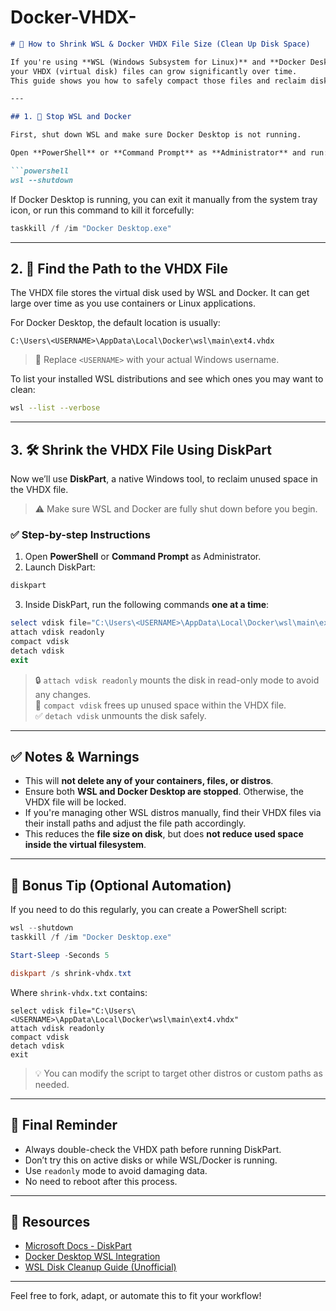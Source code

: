 # Docker-VHDX-
```markdown
# 🧹 How to Shrink WSL & Docker VHDX File Size (Clean Up Disk Space)

If you're using **WSL (Windows Subsystem for Linux)** and **Docker Desktop** on Windows,
your VHDX (virtual disk) files can grow significantly over time.
This guide shows you how to safely compact those files and reclaim disk space.

---

## 1. 🔻 Stop WSL and Docker

First, shut down WSL and make sure Docker Desktop is not running.

Open **PowerShell** or **Command Prompt** as **Administrator** and run:

```powershell
wsl --shutdown
```

If Docker Desktop is running, you can exit it manually from the system tray icon, or run this command to kill it forcefully:

```powershell
taskkill /f /im "Docker Desktop.exe"
```

---

## 2. 📁 Find the Path to the VHDX File

The VHDX file stores the virtual disk used by WSL and Docker. It can get large over time as you use containers or Linux applications.

For Docker Desktop, the default location is usually:

```
C:\Users\<USERNAME>\AppData\Local\Docker\wsl\main\ext4.vhdx
```

> 🔁 Replace `<USERNAME>` with your actual Windows username.

To list your installed WSL distributions and see which ones you may want to clean:

```bash
wsl --list --verbose
```

---

## 3. 🛠 Shrink the VHDX File Using DiskPart

Now we’ll use **DiskPart**, a native Windows tool, to reclaim unused space in the VHDX file.

> ⚠️ Make sure WSL and Docker are fully shut down before you begin.

### ✅ Step-by-step Instructions

1. Open **PowerShell** or **Command Prompt** as Administrator.
2. Launch DiskPart:

```powershell
diskpart
```

3. Inside DiskPart, run the following commands **one at a time**:

```powershell
select vdisk file="C:\Users\<USERNAME>\AppData\Local\Docker\wsl\main\ext4.vhdx"
attach vdisk readonly
compact vdisk
detach vdisk
exit
```

> 🔒 `attach vdisk readonly` mounts the disk in read-only mode to avoid any changes.  
> 🧽 `compact vdisk` frees up unused space within the VHDX file.  
> ✅ `detach vdisk` unmounts the disk safely.

---

## ✅ Notes & Warnings

- This will **not delete any of your containers, files, or distros**.
- Ensure both **WSL and Docker Desktop are stopped**. Otherwise, the VHDX file will be locked.
- If you're managing other WSL distros manually, find their VHDX files via their install paths and adjust the file path accordingly.
- This reduces the **file size on disk**, but does **not reduce used space inside the virtual filesystem**.

---

## 📌 Bonus Tip (Optional Automation)

If you need to do this regularly, you can create a PowerShell script:

```powershell
wsl --shutdown
taskkill /f /im "Docker Desktop.exe"

Start-Sleep -Seconds 5

diskpart /s shrink-vhdx.txt
```

Where `shrink-vhdx.txt` contains:

```
select vdisk file="C:\Users\<USERNAME>\AppData\Local\Docker\wsl\main\ext4.vhdx"
attach vdisk readonly
compact vdisk
detach vdisk
exit
```

> 💡 You can modify the script to target other distros or custom paths as needed.

---

## 🛑 Final Reminder

- Always double-check the VHDX path before running DiskPart.
- Don’t try this on active disks or while WSL/Docker is running.
- Use `readonly` mode to avoid damaging data.
- No need to reboot after this process.

---

## 📂 Resources

- [Microsoft Docs - DiskPart](https://learn.microsoft.com/en-us/windows-server/administration/windows-commands/diskpart)
- [Docker Desktop WSL Integration](https://docs.docker.com/desktop/wsl/)
- [WSL Disk Cleanup Guide (Unofficial)](https://stackoverflow.com/questions/63687052/how-to-shrink-the-size-of-a-wsl2-virtual-disk)

---

Feel free to fork, adapt, or automate this to fit your workflow!
```
